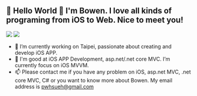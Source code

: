 ## 👋 Hello World 👋 I'm Bowen. I love all kinds of programing from iOS to Web. Nice to meet you!

<p float="left">
  <img src="https://github-readme-stats.vercel.app/api?username=pwhsueh&show_icons=true&icon_color=CE1D2D&text_color=718096&bg_color=ffffff&count_private=true" />
  <img src="https://github-readme-stats.vercel.app/api/top-langs/?username=pwhsueh&layout=compact" /> 
</p>
 

- 🔭 I’m currently working on Taipei, passionate about creating and develop iOS APP.
- 🌱 I'm good at iOS APP Development,  asp.net/.net core MVC. I’m currently focus on iOS MVVM.
- 📫 Please contact me if you have any problem on iOS, asp.net MVC, .net core MVC, C# or you want to know more about Bowen. My email address is pwhsueh@gmail.com
 
 
